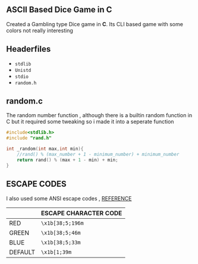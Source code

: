 ## ASCII Based Dice Game in C
Created a Gambling type Dice game in **C**. Its CLI based game with some colors not really interesting 
## Headerfiles
 -  `stdlib`
 - `Unistd`
 - `stdio`
 - `random.h` 
## random.c

The random number function , although there is a builtin random function in C but it required some tweaking so i made it into a seperate function
```C
#include<stdlib.h>
#include "rand.h"

int _random(int max,int min){
    //rand() % (max_number + 1 - minimum_number) + minimum_number
    return rand() % (max + 1 - min) + min;
}
```
## ESCAPE CODES

I also used some ANSI escape codes , 
[REFERENCE](https://gist.github.com/fnky/458719343aabd01cfb17a3a4f7296797)

|  |ESCAPE CHARACTER CODE  |
|--|--|
|  RED| `\x1b[38;5;196m`    |
|  GREEN| `\x1b[38;5;46m`	 |
|  BLUE| `\x1b[38;5;33m`    |
| DEFAULT| `\x1b[1;39m` |


